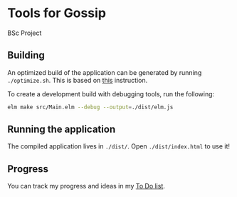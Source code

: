 # Tools for Gossip

BSc Project

## Building

An optimized build of the application can be generated by running `./optimize.sh`. This is based on [this](https://github.com/elm/compiler/blob/master/hints/optimize.md) instruction.

To create a development build with debugging tools, run the following:

```sh
elm make src/Main.elm --debug --output=./dist/elm.js
```

## Running the application

The compiled application lives in `./dist/`. Open `./dist/index.html` to use it!

## Progress

You can track my progress and ideas in my [To Do list](./TODO.md).
